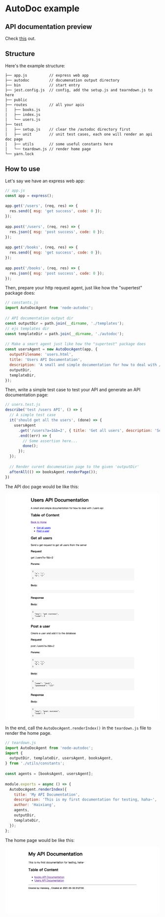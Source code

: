 # AutoDoc example

## API documentation preview

Check [this](http://yanhaixiang.com/node-autodoc/) out.

## Structure

Here's the example structure:

```
├── app.js          // express web app
├── autodoc         // documenation output directory
├── bin             // start entry
├── jest.config.js  // config, add the setup.js and tearndown.js to here
├── public
├── routes          // all your apis
│   ├── books.js
│   ├── index.js
│   └── users.js
├── test
│   ├── setup.js    // clear the /autodoc directory first
│   ├── unit        // unit test cases, each one will render an api doc page
│   ├── utils       // some useful constants here
│   └── teardown.js // render home page
└── yarn.lock
```

## How to use

Let's say we have an express web app:

```js
// app.js
const app = express();

app.get('/users', (req, res) => {
  res.send({ msg: 'get success', code: 0 });
});

app.post('/users', (req, res) => {
  res.json({ msg: 'post success', code: 0 });
});

app.get('/books', (req, res) => {
  res.send({ msg: 'get success', code: 0 });
});

app.post('/books', (req, res) => {
  res.json({ msg: 'post success', code: 0 });
});
```

Then, prepare your http request agent, just like how the "supertest" package does:

```js
// constants.js
import AutoDocAgent from 'node-autodoc';

// API documentation output dir 
const outputDir = path.join(__dirname, './templates');
// ejs templates dir
const templateDir = path.join(__dirname, './autodoc');

// Make a smart agent just like how the "supertest" package does
const usersAgent = new AutoDocAgent(app, {
  outputFilename: 'users.html',
  title: 'Users API Documentation',
  description: 'A small and simple documentation for how to deal with /users api',
  outputDir,
  templateDir,
});
```

Then, write a simple test case to test your API and generate an API documentation page:

```js
// users.test.js
describe('test /users API', () => {
  // A simple test case
  it('should get all the users', (done) => {
    usersAgent
      .get('/users?a=1&b=2', { title: 'Get all users', description: 'Send a get request to get all users from the server' })
      .end((err) => {
        // Some assertion here...
        done();
      });
  });

  // Render curent documenation page to the given 'outputDir'
  afterAll(() => booksAgent.renderPage());
})
```

The API doc page would be like this:

![](../screenshot/users.png)

In the end, call the `AutoDocAgent.renderIndex()` in the `teardown.js` file to render the home page.

```js
// teardown.js
import AutoDocAgent from 'node-autodoc';
import {
  outputDir, templateDir, usersAgent, booksAgent,
} from './utils/constants';

const agents = [booksAgent, usersAgent];

module.exports = async () => {
  AutoDocAgent.renderIndex({
    title: 'My API Documentation',
    description: 'This is my first documentation for testing, haha~',
    author: 'Haixiang',
    agents,
    outputDir,
    templateDir,
  });
};
```

The home page would be like this:

![](../screenshot/home.png)
